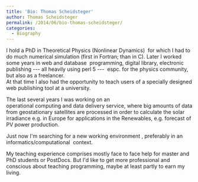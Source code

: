 ```yaml
---
title: 'Bio: Thomas Scheidsteger'
author: Thomas Scheidsteger
permalink: /2014/06/bio-thomas-scheidsteger/
categories:
  - Biography
---
```

I hold a PhD in Theoretical Physics (Nonlinear Dynamics)  for which I had to do much numerical simulation (first in Fortran; than in C). Later I worked some years in web and database  programming, digital library, electronic publishing --- all heavily using perl 5 ---  espc. for the physics community, but also as a freelancer.  
At that time I also had the opportunity to teach users of a specially designed web publishing tool at a university.

The last several years I was working on an  
operational computing and data delivery service, where big amounts of data from geostationary satellites are processed in order to calculate the solar irradiance e.g. in Europe for applications in the Renewables, e.g. forecast of PV power production.

Just now I'm searching for a new working environment , preferably in an informatics/computational  context.

My teaching experience comprises mostly face to face help for master and PhD students or PostDocs. But I'd like to get more professional and conscious about teaching programming, maybe at least partly to earn my living.
